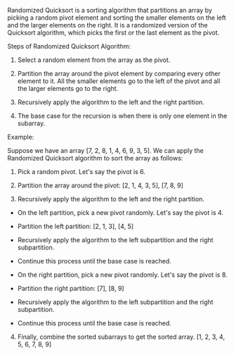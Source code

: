 

Randomized Quicksort is a sorting algorithm that partitions an array by picking a random pivot element and sorting the smaller elements on the left and the larger elements on the right. It is a randomized version of the Quicksort algorithm, which picks the first or the last element as the pivot.

Steps of Randomized Quicksort Algorithm:

1. Select a random element from the array as the pivot.

2. Partition the array around the pivot element by comparing every other element to it. All the smaller elements go to the left of the pivot and all the larger elements go to the right.

3. Recursively apply the algorithm to the left and the right partition.

4. The base case for the recursion is when there is only one element in the subarray.

Example:

Suppose we have an array [7, 2, 8, 1, 4, 6, 9, 3, 5]. We can apply the Randomized Quicksort algorithm to sort the array as follows:

1. Pick a random pivot. Let's say the pivot is 6.

2. Partition the array around the pivot: [2, 1, 4, 3, 5], [7, 8, 9]

3. Recursively apply the algorithm to the left and the right partition.

- On the left partition, pick a new pivot randomly. Let's say the pivot is 4.
- Partition the left partition: [2, 1, 3], [4, 5]
- Recursively apply the algorithm to the left subpartition and the right subpartition.
- Continue this process until the base case is reached.

- On the right partition, pick a new pivot randomly. Let's say the pivot is 8.
- Partition the right partition: [7], [8, 9]
- Recursively apply the algorithm to the left subpartition and the right subpartition.
- Continue this process until the base case is reached.

4. Finally, combine the sorted subarrays to get the sorted array. [1, 2, 3, 4, 5, 6, 7, 8, 9]
